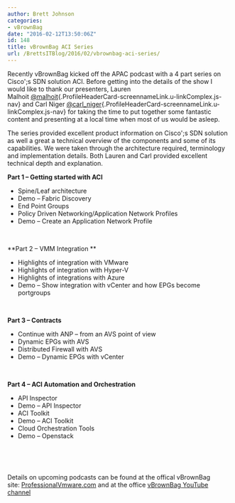 ```yaml
---
author: Brett Johnson
categories:
- vBrownBag
date: "2016-02-12T13:50:06Z"
id: 148
title: vBrownBag ACI Series
url: /BrettsITBlog/2016/02/vbrownbag-aci-series/
---
```

Recently vBrownBag kicked off the APAC podcast with a 4 part series on Cisco';s SDN solution ACI. Before getting into the details of the show I would like to thank our presenters, Lauren Malhoit [@<span class="u-linkComplex-target">malhoit</span>](https://twitter.com/malhoit){.ProfileHeaderCard-screennameLink.u-linkComplex.js-nav} and Carl Niger [@<span class="u-linkComplex-target">carl_niger</span>](https://twitter.com/carl_niger){.ProfileHeaderCard-screennameLink.u-linkComplex.js-nav} for taking the time to put together some fantastic content and presenting at a local time when most of us would be asleep.

The series provided excellent product information on Cisco';s SDN solution as well a great a technical overview of the components and some of its capabilities. We were taken through the architecture required, terminology and implementation details. Both Lauren and Carl provided excellent technical depth and explanation.

**Part 1 &#8211; Getting started with ACI**

  * Spine/Leaf architecture
  * Demo – Fabric Discovery
  * End Point Groups
  * Policy Driven Networking/Application Network Profiles
  * Demo – Create an Application Network Profile



&nbsp;

**Part 2 &#8211; VMM Integration **

  * Highlights of integration with VMware
  * Highlights of integration with Hyper-V
  * Highlights of integrations with Azure
  * Demo – Show integration with vCenter and how EPGs become portgroups



&nbsp;

**Part 3 &#8211; Contracts**

  * Continue with ANP – from an AVS point of view
  * Dynamic EPGs with AVS
  * Distributed Firewall with AVS
  * Demo – Dynamic EPGs with vCenter



&nbsp;

**Part 4 &#8211; ACI Automation and Orchestration**

  * API Inspector
  * Demo – API Inspector
  * ACI Toolkit
  * Demo – ACI Toolkit
  * Cloud Orchestration Tools
  * Demo – Openstack



&nbsp;

&nbsp;

Details on upcoming podcasts can be found at the offical vBrownBag site: <a href="http://professionalvmware.com" target="_blank">ProfessionalVmware.com</a> and at the office <a href="https://www.youtube.com/channel/UCaZf13iWhwnBdpIkrEmHLbA/feed" target="_blank">vBrownBag YouTube channel</a>

&nbsp;
